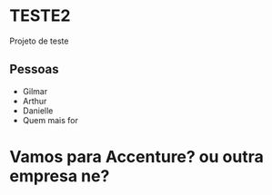 # TESTE2
Projeto de teste


## Pessoas

* Gilmar
* Arthur
* Danielle
* Quem mais for

# Vamos para Accenture? ou outra empresa ne?

